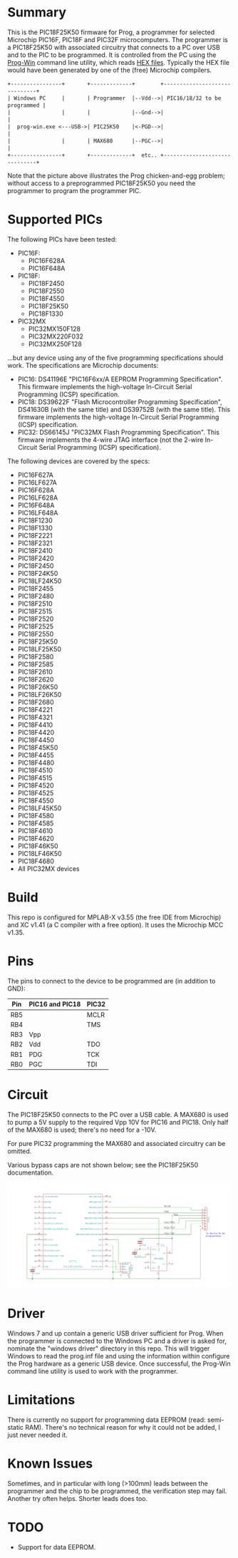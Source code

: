 # Summary

This is the PIC18F25K50 firmware for Prog, a programmer for selected Microchip PIC16F, PIC18F and PIC32F microcomputers.
The programmer is a PIC18F25K50 with associated circuitry that connects to a PC over USB and to the PIC to be programmed.
It is controlled from the PC using the [Prog-Win](https://github.com/jhbe/prog-win) command line utility, which reads
[HEX files](https://en.wikipedia.org/wiki/Intel_HEX). Typically the HEX file would have been generated by one of the
(free) Microchip compilers.

    +----------------+       +-------------+        +------------------------------+
    | Windows PC     |       | Programmer  |--Vdd-->| PIC16/18/32 to be programmed |
    |                |       |             |--Gnd-->|                              |
    |  prog-win.exe <---USB->| PIC25K50    |<-PGD-->|                              |
    |                |       | MAX680      |--PGC-->|                              |
    +----------------+       +-------------+  etc.. +------------------------------+

Note that the picture above illustrates the Prog chicken-and-egg problem; without access to a preprogrammed PIC18F25K50 you
need the programmer to program the programmer PIC.

# Supported PICs

The following PICs have been tested:

* PIC16F:
    * PIC16F628A
    * PIC16F648A
* PIC18F:
    * PIC18F2450
    * PIC18F2550
    * PIC18F4550
    * PIC18F25K50
    * PIC18F1330
* PIC32MX
    * PIC32MX150F128
    * PIC32MX220F032
    * PIC32MX250F128

...but any device using any of the five programming specifications should work. The specifications are Microchip documents:

* PIC16: DS41196E "PIC16F6xx/A EEPROM Programming Specification". This firmware implements the high-voltage In-Circuit Serial Programming (ICSP) specification.
* PIC18: DS39622F "Flash Microcontroller Programming Specification", DS41630B (with the same title) and DS39752B (with the same title). This firmware implements the high-voltage In-Circuit Serial Programming (ICSP) specification.
* PIC32: DS66145J "PIC32MX Flash Programming Specification". This firmware implements the 4-wire JTAG interface (not the 2-wire In-Circuit Serial Programming (ICSP) specification).

The following devices are covered by the specs:

* PIC16F627A
* PIC16LF627A
* PIC16F628A
* PIC16LF628A
* PIC16F648A
* PIC16LF648A
* PIC18F1230
* PIC18F1330
* PIC18F2221
* PIC18F2321
* PIC18F2410
* PIC18F2420
* PIC18F2450
* PIC18F24K50
* PIC18LF24K50
* PIC18F2455
* PIC18F2480
* PIC18F2510
* PIC18F2515
* PIC18F2520
* PIC18F2525
* PIC18F2550
* PIC18F25K50
* PIC18LF25K50
* PIC18F2580
* PIC18F2585
* PIC18F2610
* PIC18F2620
* PIC18F26K50
* PIC18LF26K50
* PIC18F2680
* PIC18F4221
* PIC18F4321
* PIC18F4410
* PIC18F4420
* PIC18F4450
* PIC18F45K50
* PIC18F4455
* PIC18F4480
* PIC18F4510
* PIC18F4515
* PIC18F4520
* PIC18F4525
* PIC18F4550
* PIC18LF45K50
* PIC18F4580
* PIC18F4585
* PIC18F4610
* PIC18F4620
* PIC18F46K50
* PIC18LF46K50
* PIC18F4680
* All PIC32MX devices


# Build

This repo is configured for MPLAB-X v3.55 (the free IDE from Microchip) and XC v1.41 (a C compiler with a free option).
It uses the Microchip MCC v1.35.

# Pins

The pins to connect to the device to be programmed are (in addition to GND):

|  Pin   |  PIC16 and PIC18  |  PIC32  |
| ------ | ----------------- | ------- |
|  RB5   |                   |  MCLR   |
|  RB4   |                   |  TMS    |
|  RB3   |  Vpp              |         |
|  RB2   |  Vdd              |  TDO    |
|  RB1   |  PDG              |  TCK    |
|  RB0   |  PGC              |  TDI    |

# Circuit

The PIC18F25K50 connects to the PC over a USB cable. A MAX680 is used to pump
a 5V supply to the required Vpp 10V for PIC16 and PIC18. Only half of the MAX680
is used; there's no need for a -10V.

For pure PIC32 programming the MAX680 and associated circuitry can be omitted.

Various bypass caps are not shown below; see the PIC18F25K50 documentation.

![Schematic](./schematic.png)

# Driver

Windows 7 and up contain a generic USB driver sufficient for Prog. When the programmer
is connected to the Windows PC and a driver is asked for, nominate the "windows driver"
directory in this repo. This will trigger Windows to read the prog.inf file and using
the information within configure the Prog hardware as a generic USB device. Once
successful, the Prog-Win command line utility is used to work with the programmer.

# Limitations

There is currently no support for programming data EEPROM (read: semi-static RAM). There's no technical reason for why it could not be added, I just never needed it.

# Known Issues

Sometimes, and in particular with long (>100mm) leads between the programmer and the chip to be programmed, the verification step may fail. Another try often helps. Shorter leads does too.

# TODO

* Support for data EEPROM.

